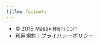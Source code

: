 ```yaml
---
title: footnote
---
```


* © 2018 [MasakiNishi.com](/)
* [利用規約](/user-terms/) | [プライバシーポリシー](/privacy-policy/)
